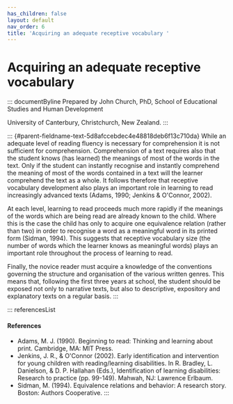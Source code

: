 ```yaml
---
has_children: false
layout: default
nav_order: 6
title: 'Acquiring an adequate receptive vocabulary '
---
```

# Acquiring an adequate receptive vocabulary 


::: documentByline
Prepared by John Church, PhD, School of Educational Studies and Human
Development

University of Canterbury, Christchurch, New Zealand.
:::

::: {#parent-fieldname-text-5d8afccebdec4e48818deb6f13c710da}
While an adequate level of reading fluency is necessary for
comprehension it is not sufficient for comprehension. Comprehension of a
text requires also that the student knows (has learned) the meanings of
most of the words in the text. Only if the student can instantly
recognise and instantly comprehend the meaning of most of the words
contained in a text will the learner comprehend the text as a whole. It
follows therefore that receptive vocabulary development also plays an
important role in learning to read increasingly advanced texts (Adams,
1990; Jenkins & O\'Connor, 2002).

At each level, learning to read proceeds much more rapidly if the
meanings of the words which are being read are already known to the
child. Where this is the case the child has only to acquire one
equivalence relation (rather than two) in order to recognise a word as a
meaningful word in its printed form (Sidman, 1994). This suggests that
receptive vocabulary size (the number of words which the learner knows
as meaningful words) plays an important role throughout the process of
learning to read.

Finally, the novice reader must acquire a knowledge of the conventions
governing the structure and organisation of the various written genres.
This means that, following the first three years at school, the student
should be exposed not only to narrative texts, but also to descriptive,
expository and explanatory texts on a regular basis.
:::

::: referencesList
#### References

-   Adams, M. J. (1990). Beginning to read: Thinking and learning about
    print. Cambridge, MA: MIT Press.
-   Jenkins, J. R., & O\'Connor (2002). Early identification and
    intervention for young children with reading/learning disabilities.
    In R. Bradley, L. Danielson, & D. P. Hallahan (Eds.), Identification
    of learning disabilities: Research to practice (pp. 99-149). Mahwah,
    NJ: Lawrence Erlbaum.
-   Sidman, M. (1994). Equivalence relations and behavior: A research
    story. Boston: Authors Cooperative.
:::
